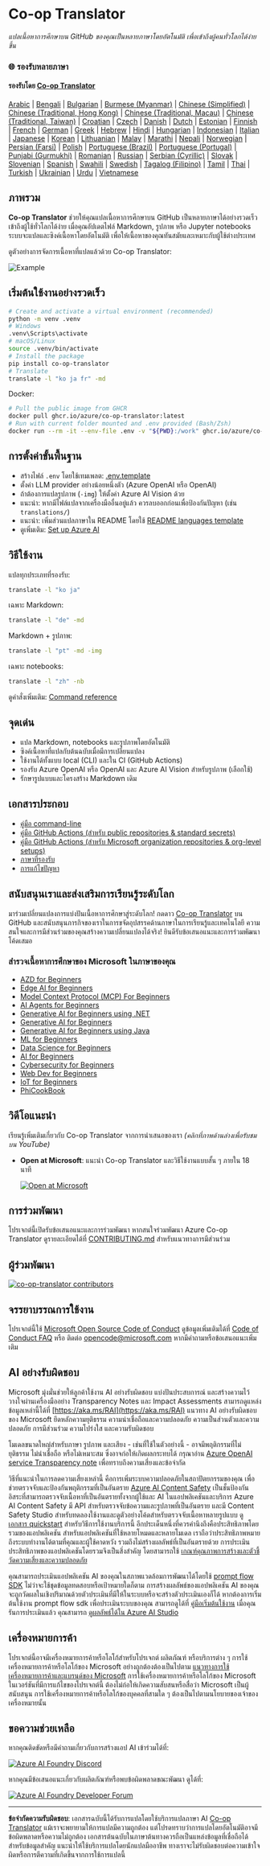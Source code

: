 <!--
CO_OP_TRANSLATOR_METADATA:
{
  "original_hash": "8f776df01855a3a659c8eb6f16a5de74",
  "translation_date": "2025-10-15T03:15:51+00:00",
  "source_file": "README.md",
  "language_code": "th"
}
-->
# Co-op Translator

_แปลเนื้อหาการศึกษาบน GitHub ของคุณเป็นหลายภาษาโดยอัตโนมัติ เพื่อเข้าถึงผู้คนทั่วโลกได้ง่ายขึ้น_

### 🌐 รองรับหลายภาษา

#### รองรับโดย [Co-op Translator](https://github.com/Azure/Co-op-Translator)

<!-- CO-OP TRANSLATOR LANGUAGES TABLE START -->
[Arabic](../ar/README.md) | [Bengali](../bn/README.md) | [Bulgarian](../bg/README.md) | [Burmese (Myanmar)](../my/README.md) | [Chinese (Simplified)](../zh/README.md) | [Chinese (Traditional, Hong Kong)](../hk/README.md) | [Chinese (Traditional, Macau)](../mo/README.md) | [Chinese (Traditional, Taiwan)](../tw/README.md) | [Croatian](../hr/README.md) | [Czech](../cs/README.md) | [Danish](../da/README.md) | [Dutch](../nl/README.md) | [Estonian](../et/README.md) | [Finnish](../fi/README.md) | [French](../fr/README.md) | [German](../de/README.md) | [Greek](../el/README.md) | [Hebrew](../he/README.md) | [Hindi](../hi/README.md) | [Hungarian](../hu/README.md) | [Indonesian](../id/README.md) | [Italian](../it/README.md) | [Japanese](../ja/README.md) | [Korean](../ko/README.md) | [Lithuanian](../lt/README.md) | [Malay](../ms/README.md) | [Marathi](../mr/README.md) | [Nepali](../ne/README.md) | [Norwegian](../no/README.md) | [Persian (Farsi)](../fa/README.md) | [Polish](../pl/README.md) | [Portuguese (Brazil)](../br/README.md) | [Portuguese (Portugal)](../pt/README.md) | [Punjabi (Gurmukhi)](../pa/README.md) | [Romanian](../ro/README.md) | [Russian](../ru/README.md) | [Serbian (Cyrillic)](../sr/README.md) | [Slovak](../sk/README.md) | [Slovenian](../sl/README.md) | [Spanish](../es/README.md) | [Swahili](../sw/README.md) | [Swedish](../sv/README.md) | [Tagalog (Filipino)](../tl/README.md) | [Tamil](../ta/README.md) | [Thai](./README.md) | [Turkish](../tr/README.md) | [Ukrainian](../uk/README.md) | [Urdu](../ur/README.md) | [Vietnamese](../vi/README.md)
<!-- CO-OP TRANSLATOR LANGUAGES TABLE END -->

## ภาพรวม

**Co-op Translator** ช่วยให้คุณแปลเนื้อหาการศึกษาบน GitHub เป็นหลายภาษาได้อย่างรวดเร็ว เข้าถึงผู้ใช้ทั่วโลกได้ง่าย เมื่อคุณอัปเดตไฟล์ Markdown, รูปภาพ หรือ Jupyter notebooks ระบบจะแปลและซิงค์เนื้อหาโดยอัตโนมัติ เพื่อให้เนื้อหาของคุณทันสมัยและเหมาะกับผู้ใช้ต่างประเทศ

ดูตัวอย่างการจัดการเนื้อหาที่แปลแล้วด้วย Co-op Translator:

![Example](../../translated_images/translation-ex.0c8aa6a7ee0aad2b35cddcc110c719baf0afc640e8c5a45540e6c166b9907d91.th.png)

## เริ่มต้นใช้งานอย่างรวดเร็ว

```bash
# Create and activate a virtual environment (recommended)
python -m venv .venv
# Windows
.venv\Scripts\activate
# macOS/Linux
source .venv/bin/activate
# Install the package
pip install co-op-translator
# Translate
translate -l "ko ja fr" -md
```

Docker:

```bash
# Pull the public image from GHCR
docker pull ghcr.io/azure/co-op-translator:latest
# Run with current folder mounted and .env provided (Bash/Zsh)
docker run --rm -it --env-file .env -v "${PWD}:/work" ghcr.io/azure/co-op-translator:latest -l "ko ja fr" -md
```

## การตั้งค่าขั้นพื้นฐาน

- สร้างไฟล์ `.env` โดยใช้เทมเพลต: [.env.template](../../.env.template)
- ตั้งค่า LLM provider อย่างน้อยหนึ่งตัว (Azure OpenAI หรือ OpenAI)
- ถ้าต้องการแปลรูปภาพ (`-img`) ให้ตั้งค่า Azure AI Vision ด้วย
- แนะนำ: หากมีไฟล์แปลจากเครื่องมืออื่นอยู่แล้ว ควรลบออกก่อนเพื่อป้องกันปัญหา (เช่น `translations/`)
- แนะนำ: เพิ่มส่วนแปลภาษาใน README โดยใช้ [README languages template](./README_languages_template.md)
- ดูเพิ่มเติม: [Set up Azure AI](./getting_started/set-up-azure-ai.md)

## วิธีใช้งาน

แปลทุกประเภทที่รองรับ:

```bash
translate -l "ko ja"
```

เฉพาะ Markdown:

```bash
translate -l "de" -md
```

Markdown + รูปภาพ:

```bash
translate -l "pt" -md -img
```

เฉพาะ notebooks:

```bash
translate -l "zh" -nb
```

ดูคำสั่งเพิ่มเติม: [Command reference](./getting_started/command-reference.md)

## จุดเด่น

- แปล Markdown, notebooks และรูปภาพโดยอัตโนมัติ
- ซิงค์เนื้อหาที่แปลกับต้นฉบับเมื่อมีการเปลี่ยนแปลง
- ใช้งานได้ทั้งแบบ local (CLI) และใน CI (GitHub Actions)
- รองรับ Azure OpenAI หรือ OpenAI และ Azure AI Vision สำหรับรูปภาพ (เลือกใช้)
- รักษารูปแบบและโครงสร้าง Markdown เดิม

## เอกสารประกอบ

- [คู่มือ command-line](./getting_started/command-line-guide/command-line-guide.md)
- [คู่มือ GitHub Actions (สำหรับ public repositories & standard secrets)](./getting_started/github-actions-guide/github-actions-guide-public.md)
- [คู่มือ GitHub Actions (สำหรับ Microsoft organization repositories & org-level setups)](./getting_started/github-actions-guide/github-actions-guide-org.md)
- [ภาษาที่รองรับ](./getting_started/supported-languages.md)
- [การแก้ไขปัญหา](./getting_started/troubleshooting.md)

## สนับสนุนเราและส่งเสริมการเรียนรู้ระดับโลก

มาร่วมเปลี่ยนแปลงการแบ่งปันเนื้อหาการศึกษาสู่ระดับโลก! กดดาว [Co-op Translator](https://github.com/azure/co-op-translator) บน GitHub และสนับสนุนภารกิจของเราในการขจัดอุปสรรคด้านภาษาในการเรียนรู้และเทคโนโลยี ความสนใจและการมีส่วนร่วมของคุณสร้างความเปลี่ยนแปลงได้จริง! ยินดีรับข้อเสนอแนะและการร่วมพัฒนาโค้ดเสมอ

### สำรวจเนื้อหาการศึกษาของ Microsoft ในภาษาของคุณ

- [AZD for Beginners](https://github.com/microsoft/AZD-for-beginners)
- [Edge AI for Beginners](https://github.com/microsoft/edgeai-for-beginners)
- [Model Context Protocol (MCP) For Beginners](https://github.com/microsoft/mcp-for-beginners)
- [AI Agents for Beginners](https://github.com/microsoft/ai-agents-for-beginners)
- [Generative AI for Beginners using .NET](https://github.com/microsoft/Generative-AI-for-beginners-dotnet)
- [Generative AI for Beginners](https://github.com/microsoft/generative-ai-for-beginners)
- [Generative AI for Beginners using Java](https://github.com/microsoft/generative-ai-for-beginners-java)
- [ML for Beginners](https://aka.ms/ml-beginners)
- [Data Science for Beginners](https://aka.ms/datascience-beginners)
- [AI for Beginners](https://aka.ms/ai-beginners)
- [Cybersecurity for Beginners](https://github.com/microsoft/Security-101)
- [Web Dev for Beginners](https://aka.ms/webdev-beginners)
- [IoT for Beginners](https://aka.ms/iot-beginners)
- [PhiCookBook](https://github.com/microsoft/PhiCookBook)

## วิดีโอแนะนำ

เรียนรู้เพิ่มเติมเกี่ยวกับ Co-op Translator จากการนำเสนอของเรา _(คลิกที่ภาพด้านล่างเพื่อรับชมบน YouTube)_

- **Open at Microsoft**: แนะนำ Co-op Translator และวิธีใช้งานแบบสั้น ๆ ภายใน 18 นาที

  [![Open at Microsoft](../../translated_images/open-ms-thumbnail.946b356b89bc5f0e33dcebb852f7926b98c33f54c1a49ce01c36ae7f35e2443a.th.jpg)](https://www.youtube.com/watch?v=jX_swfH_KNU)

## การร่วมพัฒนา

โปรเจกต์นี้เปิดรับข้อเสนอแนะและการร่วมพัฒนา หากสนใจร่วมพัฒนา Azure Co-op Translator ดูรายละเอียดได้ที่ [CONTRIBUTING.md](./CONTRIBUTING.md) สำหรับแนวทางการมีส่วนร่วม

## ผู้ร่วมพัฒนา

[![co-op-translator contributors](https://contrib.rocks/image?repo=Azure/co-op-translator)](https://github.com/Azure/co-op-translator/graphs/contributors)

## จรรยาบรรณการใช้งาน

โปรเจกต์นี้ใช้ [Microsoft Open Source Code of Conduct](https://opensource.microsoft.com/codeofconduct/)
ดูข้อมูลเพิ่มเติมได้ที่ [Code of Conduct FAQ](https://opensource.microsoft.com/codeofconduct/faq/) หรือ
ติดต่อ [opencode@microsoft.com](mailto:opencode@microsoft.com) หากมีคำถามหรือข้อเสนอแนะเพิ่มเติม

## AI อย่างรับผิดชอบ

Microsoft มุ่งมั่นช่วยให้ลูกค้าใช้งาน AI อย่างรับผิดชอบ แบ่งปันประสบการณ์ และสร้างความไว้วางใจผ่านเครื่องมืออย่าง Transparency Notes และ Impact Assessments สามารถดูแหล่งข้อมูลเหล่านี้ได้ที่ [https://aka.ms/RAI](https://aka.ms/RAI)
แนวทาง AI อย่างรับผิดชอบของ Microsoft ยึดหลักความยุติธรรม ความน่าเชื่อถือและความปลอดภัย ความเป็นส่วนตัวและความปลอดภัย การมีส่วนร่วม ความโปร่งใส และความรับผิดชอบ

โมเดลขนาดใหญ่สำหรับภาษา รูปภาพ และเสียง - เช่นที่ใช้ในตัวอย่างนี้ - อาจมีพฤติกรรมที่ไม่ยุติธรรม ไม่น่าเชื่อถือ หรือไม่เหมาะสม ซึ่งอาจก่อให้เกิดผลกระทบได้ กรุณาอ่าน [Azure OpenAI service Transparency note](https://learn.microsoft.com/legal/cognitive-services/openai/transparency-note?tabs=text) เพื่อทราบถึงความเสี่ยงและข้อจำกัด

วิธีที่แนะนำในการลดความเสี่ยงเหล่านี้ คือการเพิ่มระบบความปลอดภัยในสถาปัตยกรรมของคุณ เพื่อช่วยตรวจจับและป้องกันพฤติกรรมที่เป็นอันตราย [Azure AI Content Safety](https://learn.microsoft.com/azure/ai-services/content-safety/overview) เป็นชั้นป้องกันอิสระที่สามารถตรวจจับเนื้อหาที่เป็นอันตรายทั้งจากผู้ใช้และ AI ในแอปพลิเคชันและบริการ Azure AI Content Safety มี API สำหรับตรวจจับข้อความและรูปภาพที่เป็นอันตราย และมี Content Safety Studio สำหรับทดลองใช้งานและดูตัวอย่างโค้ดสำหรับตรวจจับเนื้อหาหลายรูปแบบ ดู [เอกสาร quickstart](https://learn.microsoft.com/azure/ai-services/content-safety/quickstart-text?tabs=visual-studio%2Clinux&pivots=programming-language-rest) สำหรับวิธีการใช้งานบริการนี้
อีกประเด็นหนึ่งที่ควรคำนึงถึงคือประสิทธิภาพโดยรวมของแอปพลิเคชัน สำหรับแอปพลิเคชันที่ใช้หลายโหมดและหลายโมเดล เราถือว่าประสิทธิภาพหมายถึงระบบทำงานได้ตามที่คุณและผู้ใช้คาดหวัง รวมถึงไม่สร้างผลลัพธ์ที่เป็นอันตรายด้วย การประเมินประสิทธิภาพของแอปพลิเคชันโดยรวมจึงเป็นสิ่งสำคัญ โดยสามารถใช้ [เกณฑ์คุณภาพการสร้างและตัวชี้วัดความเสี่ยงและความปลอดภัย](https://learn.microsoft.com/azure/ai-studio/concepts/evaluation-metrics-built-in)

คุณสามารถประเมินแอปพลิเคชัน AI ของคุณในสภาพแวดล้อมการพัฒนาได้โดยใช้ [prompt flow SDK](https://microsoft.github.io/promptflow/index.html) ไม่ว่าจะใช้ชุดข้อมูลทดสอบหรือเป้าหมายใดก็ตาม การสร้างผลลัพธ์ของแอปพลิเคชัน AI ของคุณจะถูกวัดผลในเชิงปริมาณด้วยตัวประเมินที่มีให้ในระบบหรือจะสร้างตัวประเมินเองก็ได้ หากต้องการเริ่มต้นใช้งาน prompt flow sdk เพื่อประเมินระบบของคุณ สามารถดูได้ที่ [คู่มือเริ่มต้นใช้งาน](https://learn.microsoft.com/azure/ai-studio/how-to/develop/flow-evaluate-sdk) เมื่อคุณรันการประเมินแล้ว คุณสามารถ [ดูผลลัพธ์ได้ใน Azure AI Studio](https://learn.microsoft.com/azure/ai-studio/how-to/evaluate-flow-results)

## เครื่องหมายการค้า

โปรเจกต์นี้อาจมีเครื่องหมายการค้าหรือโลโก้สำหรับโปรเจกต์ ผลิตภัณฑ์ หรือบริการต่าง ๆ การใช้เครื่องหมายการค้าหรือโลโก้ของ Microsoft อย่างถูกต้องต้องเป็นไปตาม
[แนวทางการใช้เครื่องหมายการค้าและแบรนด์ของ Microsoft](https://www.microsoft.com/en-us/legal/intellectualproperty/trademarks/usage/general)
การใช้เครื่องหมายการค้าหรือโลโก้ของ Microsoft ในเวอร์ชันที่มีการแก้ไขของโปรเจกต์นี้ ต้องไม่ก่อให้เกิดความสับสนหรือสื่อว่า Microsoft เป็นผู้สนับสนุน
การใช้เครื่องหมายการค้าหรือโลโก้ของบุคคลที่สามใด ๆ ต้องเป็นไปตามนโยบายของเจ้าของเครื่องหมายนั้น

## ขอความช่วยเหลือ

หากคุณติดขัดหรือมีคำถามเกี่ยวกับการสร้างแอป AI เข้าร่วมได้ที่:

[![Azure AI Foundry Discord](https://img.shields.io/badge/Discord-Azure_AI_Foundry_Community_Discord-blue?style=for-the-badge&logo=discord&color=5865f2&logoColor=fff)](https://aka.ms/foundry/discord)

หากคุณมีข้อเสนอแนะเกี่ยวกับผลิตภัณฑ์หรือพบข้อผิดพลาดขณะพัฒนา ดูได้ที่:

[![Azure AI Foundry Developer Forum](https://img.shields.io/badge/GitHub-Azure_AI_Foundry_Developer_Forum-blue?style=for-the-badge&logo=github&color=000000&logoColor=fff)](https://aka.ms/foundry/forum)

---

**ข้อจำกัดความรับผิดชอบ**:
เอกสารฉบับนี้ได้รับการแปลโดยใช้บริการแปลภาษา AI [Co-op Translator](https://github.com/Azure/co-op-translator) แม้เราจะพยายามให้การแปลมีความถูกต้อง แต่โปรดทราบว่าการแปลโดยอัตโนมัติอาจมีข้อผิดพลาดหรือความไม่ถูกต้อง เอกสารต้นฉบับในภาษาต้นทางควรถือเป็นแหล่งข้อมูลที่เชื่อถือได้ สำหรับข้อมูลสำคัญ แนะนำให้ใช้บริการแปลโดยนักแปลมืออาชีพ ทางเราจะไม่รับผิดชอบต่อความเข้าใจผิดหรือการตีความที่เกิดขึ้นจากการใช้การแปลนี้